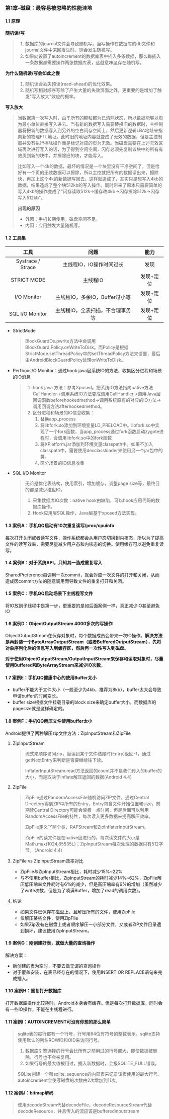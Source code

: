 ### 第1章-磁盘：最容易被忽略的性能洼地

#### 1.1 原理

**随机读/写**

> 1. 数据库的journal文件会导致随机写。当写操作在数据库的db文件和journal文件中来回发生时，则会发生随机写。
> 2. 如果向设置了autoincrement的数据库表中插入多条数据，那么每插入一条数据都需要操作两张数据库表，这就意味这存在随机写。

**为什么随机读/写会如此之慢**

> 1. 随机读会丢失预读(read-ahead)的优化效果。
> 2. 随机写相对顺序写除了产生大量的失效页面之外，更重要的是增加了触发"写入放大"效应的概率。

**写入放大**

> 当数据第一次写入时，由于所有的颗粒都为已清除状态，所以数据能够以页为最小单位直接写入进去。当有新的数据写入需要替换旧的数据时，主控制器将把新的数据写入到另外的空白闪存空间上，然后更新逻辑LBA地址来指向新的物理FTL地址。此时旧的地址内容就变成了无效的数据，但是主控制器并没有执行擦除操作而是标记对应的页为无效。当磁盘需要在上述无效区域再次进行写入的话，为了得到空闲空间，闪存必须先复制该块中的所有有效页到新的块中，并擦除旧的块，才能写入。
>
> 比如写入一个4k的数据，最坏的情况是一个块里没有干净空间了，但是恰好有一个页的无效数据可以擦除，所以主控就把所有的数据读出来，擦除快，再加上这个4k的新数据写回去。这样就造成了，其实只是想写入4kb的数据，结果造成了整个块512kb的写入操作。同时带来了原本只需要简单的写入4kb的操作变成了"闪存读取512k->缓存改4kb->闪存擦除512k->闪存写入512kb"。
>
> **出现的原因**
>
> - 外因：手机长期使用，磁盘空间不足。
> - 内因：应用触发大量随机写。

#### 1.2 工具集

|       工具        |               问题               |   能力    |
| :---------------: | :------------------------------: | :-------: |
| Systrace / Strace |     主线程IO，IO操作时间过长     |   发现    |
|    STRICT MODE    |             主线程IO             | 发现+定位 |
|    I/O Monitor    |  主线程IO，多余IO，Buffer过小等  | 发现+定位 |
|  SQL I/O Monitor  | 主线程IO，全表扫描，不合理事务等 | 发现+定位 |

- StrictMode

  > BlockGuardOs.pwrite方法中会调用BlockGuard.Policy.onWriteToDisk。而Policy是根据StrictMode.setThreadPolicy中的setThreadPolicy方法来设置，最后由AndroidBlockGuardPolicy处理onWriteToDisk。

- Perfbox:I/O Monitor：通过hook java层系统IO的方法，收集区分进程和场景的IO消息

  > 1. hook java 方法：参考Xposed。把系统IO方法指向native方法CallHandler->调用系统IO方法变成调用CallHandler->调用Java层回调函数beforehookedmethod->调用系统原有的对应的IO方法->调用回调方法afterhookedmethod。
  > 2. 区分进程和场景的IO信息收集：
  >    1. 替换app_process
  >    2. 将libfork.so添加到环境变量LD_PRELOAD中。libfork.so中实现了一个fork函数，当app_process通过fork函数启动zygote进程时，会调用libfork.so中的fork函数
  >    3. 将XPlatform.jar添加到环境变量classpath中。如果不加入classpath中，需要使用dexclassloader来使用另一个jar包中的类。
  >    4. 区分场景的IO信息收集

- SQL I/O Monitor

  > 无论是优化表结构，使用索引，增加缓存，调整page size等，最终目的都是减少磁盘IO。
  >
  > 1. 采集数据库IO次数：native hook由缺陷，可以hook应用代码的数据库操作。
  > 2. Hook应用层SQL操作，Java层基于xposed方法实现。

#### 1.3 案例A：手机QQ启动有10次重复读写/proc/cpuinfo

每次打开关闭或者读写文件，操作系统都会从用户态切换到内核态，所以为了提高文件的读写效率，需要尽量减少用户态和内核态的切换。使用缓存可以避免重复读写。

#### 1.4 案例B：对于系统API，只知其一造成重复写入

SharedPreference每调用一次commit，就会对应一次文件的打开和关闭，从而造成因commit方法的随意调用而导致文件的重复打开和关闭。

#### 1.5 案例C：手机QQ启动场景下主线程写文件

将IO放到子线程中是第一步，更重要的是如后面案例一样，真正减少IO甚至避免IO

#### 1.6 案例D：ObjectOutputStream 4000多次的写操作

ObjectOutputStream在保存对象时，每个数据成员会带来一次IO操作。**解决方法是再封装一个ByteArrayOutputStream（或者BufferedOutputStream），先将对象序列化后的信息写入到缓存区，然后再一次性写入到磁盘**。

**对于使用ObjectOutputStream/OutputInputStream来保存和读取对象时，尽量使用Buffered和ByteArrayStream来减少IO次数**。

#### 1.7 案例E：手机QQ健康中心的使用Buffer太小

- buffer不能大于文件大小（一般至少为4kb，推荐为8kb），buffer太大会导致申请buffer的时间变长。
- buffer size根据文件挂载目录的block size来确定buffer大小，而数据库的pagesize就是这样确定的。

#### 1.8 案例F：手机QQ解压文件使用buffer太小

Android提供了两种解压zip文件方法：ZipInputStream和ZipFile

1. ZipInputStream

   > 流式来顺序访问zip，当读到某个文件结尾时(Entry)返回-1，通过getNextEntry来判断是否要继续往下读。
   >
   > InflaterInputStream.read方法返回的count并不是我们传入的buffer的大小，而是取决于inflate解压返回的数据(Android 4.4)

2. ZipFile

   > ZipFile通过RandomAccessFile随机访问ZIP文件，通过Central Directory得到ZIP中所有的Entry，Entry包含文件开始位置和size。前期读Central Directory可能会浪费一点时间，但是后面可以利用RandomAccessFile的特性，每次读入更多数据来提高解压效率。
   >
   > ZipFile定义了两个类，RAFStream和ZipInflaterInputStream。
   >
   > ZipFile的读文件是在native层进行的，每次读文件的大小是Math.max(1024,65535L)；ZipInputStream每次处理的数据只有512字节。（Android 4.4）

3. ZipFile vs ZipInputStream效率对比

   - ZipFile与ZipInputStream相比，耗时减少15%~22%
   - 与不使用buffer相比，ZipInputStream的耗时减少14%~62%，ZipFile解压低压缩率文件耗时有6%的减少，但是高压缩率有9%的增加（虽然减少了write次数，但是为了凑满Buffer，增加了read的调用次数）。

4. 结论

   - 如果文件已保存在磁盘上，且解压所有的文件，使用ZipFile
   - 仅解压某些文件，使用ZipFile
   - 如果Zip没有在磁盘上或者顺序解压一小部分文件，又或者ZIP文件目录遭到损坏，建议使用ZipInputStream。

#### 1.9 案例G：刚创建好表，就做大量的查询操作

解决方案：

- 新创建的表为空时，不要去做无谓的查询操作
- 对于覆盖安装，在表已经存在的情况下，使用INSERT OR REPLACE语句来完成插入。

#### 1.10 案例H：重复打开数据库

打开数据库操作比较耗时，Android本身会有缓存。但是每次打开数据库，同时会有一些IO操作，不能在主线程进行。

#### 1.11 案例I：AUTOINCREMENT可没有你想的那么简单

> sqlite表的每行都有一个行号，行号用64位有符号的整数表示。sqlite支持使用默认的列名ROWID和OID来访问行号。
>
> 1. 数据库引擎选择的行号会比所有之前用过的行号都大，即使数据被删除，行号也不会被复用。
> 2. 如果行号的最大值被用过，插入新数据时，会报SQLITE_FULL错误。
>
> SQLite创建一个叫sqlite_sequence的内部表来记录该表使用的最大行号。autoincrement会使写磁盘的次数由2次增加到11次。

#### 1.12 案例J：bitmap解码

> 使用decodeStream代替decodeFile，decodeResourceStream代替decodeResource，并且传入的流应该是bufferedinputstream







